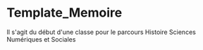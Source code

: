 # Template_Memoire

Il s'agit du début d'une classe pour  le parcours Histoire Sciences Numériques et Sociales
